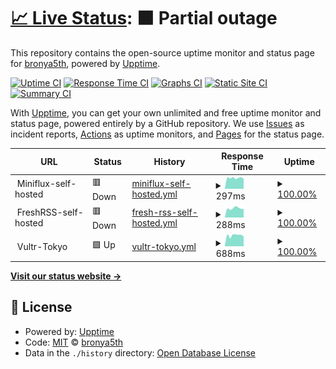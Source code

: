 # [📈 Live Status](https://bronya5th.github.io/upptime): <!--live status--> **🟧 Partial outage**

This repository contains the open-source uptime monitor and status page for [bronya5th](https://bronya5th.github.io/upptime), powered by [Upptime](https://github.com/upptime/upptime).

[![Uptime CI](https://github.com/koj-co/upptime/workflows/Uptime%20CI/badge.svg)](https://github.com/koj-co/upptime/actions?query=workflow%3A%22Uptime+CI%22)
[![Response Time CI](https://github.com/koj-co/upptime/workflows/Response%20Time%20CI/badge.svg)](https://github.com/koj-co/upptime/actions?query=workflow%3A%22Response+Time+CI%22)
[![Graphs CI](https://github.com/koj-co/upptime/workflows/Graphs%20CI/badge.svg)](https://github.com/koj-co/upptime/actions?query=workflow%3A%22Graphs+CI%22)
[![Static Site CI](https://github.com/koj-co/upptime/workflows/Static%20Site%20CI/badge.svg)](https://github.com/koj-co/upptime/actions?query=workflow%3A%22Static+Site+CI%22)
[![Summary CI](https://github.com/koj-co/upptime/workflows/Summary%20CI/badge.svg)](https://github.com/koj-co/upptime/actions?query=workflow%3A%22Summary+CI%22)

With [Upptime](https://upptime.js.org), you can get your own unlimited and free uptime monitor and status page, powered entirely by a GitHub repository. We use [Issues](https://github.com/bronya5th/upptime/issues) as incident reports, [Actions](https://github.com/bronya5th/upptime/actions) as uptime monitors, and [Pages](https://bronya5th.github.io/upptime) for the status page.

<!--start: status pages-->
<!-- This summary is generated by Upptime (https://github.com/upptime/upptime) -->
<!-- Do not edit this manually, your changes will be overwritten -->
<!-- prettier-ignore -->
| URL | Status | History | Response Time | Uptime |
| --- | ------ | ------- | ------------- | ------ |
| <img alt="" src="https://favicons.githubusercontent.com/null" height="13"> Miniflux-self-hosted | 🟥 Down | [miniflux-self-hosted.yml](https://github.com/bronya5th/upptime/commits/HEAD/history/miniflux-self-hosted.yml) | <details><summary><img alt="Response time graph" src="./graphs/miniflux-self-hosted/response-time-week.png" height="20"> 297ms</summary><br><a href="https://bronya5th.github.io/upptime/history/miniflux-self-hosted"><img alt="Response time 775" src="https://img.shields.io/endpoint?url=https%3A%2F%2Fraw.githubusercontent.com%2Fbronya5th%2Fupptime%2FHEAD%2Fapi%2Fminiflux-self-hosted%2Fresponse-time.json"></a><br><a href="https://bronya5th.github.io/upptime/history/miniflux-self-hosted"><img alt="24-hour response time 273" src="https://img.shields.io/endpoint?url=https%3A%2F%2Fraw.githubusercontent.com%2Fbronya5th%2Fupptime%2FHEAD%2Fapi%2Fminiflux-self-hosted%2Fresponse-time-day.json"></a><br><a href="https://bronya5th.github.io/upptime/history/miniflux-self-hosted"><img alt="7-day response time 297" src="https://img.shields.io/endpoint?url=https%3A%2F%2Fraw.githubusercontent.com%2Fbronya5th%2Fupptime%2FHEAD%2Fapi%2Fminiflux-self-hosted%2Fresponse-time-week.json"></a><br><a href="https://bronya5th.github.io/upptime/history/miniflux-self-hosted"><img alt="30-day response time 637" src="https://img.shields.io/endpoint?url=https%3A%2F%2Fraw.githubusercontent.com%2Fbronya5th%2Fupptime%2FHEAD%2Fapi%2Fminiflux-self-hosted%2Fresponse-time-month.json"></a><br><a href="https://bronya5th.github.io/upptime/history/miniflux-self-hosted"><img alt="1-year response time 775" src="https://img.shields.io/endpoint?url=https%3A%2F%2Fraw.githubusercontent.com%2Fbronya5th%2Fupptime%2FHEAD%2Fapi%2Fminiflux-self-hosted%2Fresponse-time-year.json"></a></details> | <details><summary><a href="https://bronya5th.github.io/upptime/history/miniflux-self-hosted">100.00%</a></summary><a href="https://bronya5th.github.io/upptime/history/miniflux-self-hosted"><img alt="All-time uptime 100.00%" src="https://img.shields.io/endpoint?url=https%3A%2F%2Fraw.githubusercontent.com%2Fbronya5th%2Fupptime%2FHEAD%2Fapi%2Fminiflux-self-hosted%2Fuptime.json"></a><br><a href="https://bronya5th.github.io/upptime/history/miniflux-self-hosted"><img alt="24-hour uptime 100.00%" src="https://img.shields.io/endpoint?url=https%3A%2F%2Fraw.githubusercontent.com%2Fbronya5th%2Fupptime%2FHEAD%2Fapi%2Fminiflux-self-hosted%2Fuptime-day.json"></a><br><a href="https://bronya5th.github.io/upptime/history/miniflux-self-hosted"><img alt="7-day uptime 100.00%" src="https://img.shields.io/endpoint?url=https%3A%2F%2Fraw.githubusercontent.com%2Fbronya5th%2Fupptime%2FHEAD%2Fapi%2Fminiflux-self-hosted%2Fuptime-week.json"></a><br><a href="https://bronya5th.github.io/upptime/history/miniflux-self-hosted"><img alt="30-day uptime 100.00%" src="https://img.shields.io/endpoint?url=https%3A%2F%2Fraw.githubusercontent.com%2Fbronya5th%2Fupptime%2FHEAD%2Fapi%2Fminiflux-self-hosted%2Fuptime-month.json"></a><br><a href="https://bronya5th.github.io/upptime/history/miniflux-self-hosted"><img alt="1-year uptime 100.00%" src="https://img.shields.io/endpoint?url=https%3A%2F%2Fraw.githubusercontent.com%2Fbronya5th%2Fupptime%2FHEAD%2Fapi%2Fminiflux-self-hosted%2Fuptime-year.json"></a></details>
| <img alt="" src="https://favicons.githubusercontent.com/null" height="13"> FreshRSS-self-hosted | 🟥 Down | [fresh-rss-self-hosted.yml](https://github.com/bronya5th/upptime/commits/HEAD/history/fresh-rss-self-hosted.yml) | <details><summary><img alt="Response time graph" src="./graphs/fresh-rss-self-hosted/response-time-week.png" height="20"> 288ms</summary><br><a href="https://bronya5th.github.io/upptime/history/fresh-rss-self-hosted"><img alt="Response time 764" src="https://img.shields.io/endpoint?url=https%3A%2F%2Fraw.githubusercontent.com%2Fbronya5th%2Fupptime%2FHEAD%2Fapi%2Ffresh-rss-self-hosted%2Fresponse-time.json"></a><br><a href="https://bronya5th.github.io/upptime/history/fresh-rss-self-hosted"><img alt="24-hour response time 266" src="https://img.shields.io/endpoint?url=https%3A%2F%2Fraw.githubusercontent.com%2Fbronya5th%2Fupptime%2FHEAD%2Fapi%2Ffresh-rss-self-hosted%2Fresponse-time-day.json"></a><br><a href="https://bronya5th.github.io/upptime/history/fresh-rss-self-hosted"><img alt="7-day response time 288" src="https://img.shields.io/endpoint?url=https%3A%2F%2Fraw.githubusercontent.com%2Fbronya5th%2Fupptime%2FHEAD%2Fapi%2Ffresh-rss-self-hosted%2Fresponse-time-week.json"></a><br><a href="https://bronya5th.github.io/upptime/history/fresh-rss-self-hosted"><img alt="30-day response time 628" src="https://img.shields.io/endpoint?url=https%3A%2F%2Fraw.githubusercontent.com%2Fbronya5th%2Fupptime%2FHEAD%2Fapi%2Ffresh-rss-self-hosted%2Fresponse-time-month.json"></a><br><a href="https://bronya5th.github.io/upptime/history/fresh-rss-self-hosted"><img alt="1-year response time 764" src="https://img.shields.io/endpoint?url=https%3A%2F%2Fraw.githubusercontent.com%2Fbronya5th%2Fupptime%2FHEAD%2Fapi%2Ffresh-rss-self-hosted%2Fresponse-time-year.json"></a></details> | <details><summary><a href="https://bronya5th.github.io/upptime/history/fresh-rss-self-hosted">100.00%</a></summary><a href="https://bronya5th.github.io/upptime/history/fresh-rss-self-hosted"><img alt="All-time uptime 99.98%" src="https://img.shields.io/endpoint?url=https%3A%2F%2Fraw.githubusercontent.com%2Fbronya5th%2Fupptime%2FHEAD%2Fapi%2Ffresh-rss-self-hosted%2Fuptime.json"></a><br><a href="https://bronya5th.github.io/upptime/history/fresh-rss-self-hosted"><img alt="24-hour uptime 100.00%" src="https://img.shields.io/endpoint?url=https%3A%2F%2Fraw.githubusercontent.com%2Fbronya5th%2Fupptime%2FHEAD%2Fapi%2Ffresh-rss-self-hosted%2Fuptime-day.json"></a><br><a href="https://bronya5th.github.io/upptime/history/fresh-rss-self-hosted"><img alt="7-day uptime 100.00%" src="https://img.shields.io/endpoint?url=https%3A%2F%2Fraw.githubusercontent.com%2Fbronya5th%2Fupptime%2FHEAD%2Fapi%2Ffresh-rss-self-hosted%2Fuptime-week.json"></a><br><a href="https://bronya5th.github.io/upptime/history/fresh-rss-self-hosted"><img alt="30-day uptime 100.00%" src="https://img.shields.io/endpoint?url=https%3A%2F%2Fraw.githubusercontent.com%2Fbronya5th%2Fupptime%2FHEAD%2Fapi%2Ffresh-rss-self-hosted%2Fuptime-month.json"></a><br><a href="https://bronya5th.github.io/upptime/history/fresh-rss-self-hosted"><img alt="1-year uptime 99.98%" src="https://img.shields.io/endpoint?url=https%3A%2F%2Fraw.githubusercontent.com%2Fbronya5th%2Fupptime%2FHEAD%2Fapi%2Ffresh-rss-self-hosted%2Fuptime-year.json"></a></details>
| <img alt="" src="https://favicons.githubusercontent.com/null" height="13"> Vultr-Tokyo | 🟩 Up | [vultr-tokyo.yml](https://github.com/bronya5th/upptime/commits/HEAD/history/vultr-tokyo.yml) | <details><summary><img alt="Response time graph" src="./graphs/vultr-tokyo/response-time-week.png" height="20"> 688ms</summary><br><a href="https://bronya5th.github.io/upptime/history/vultr-tokyo"><img alt="Response time 728" src="https://img.shields.io/endpoint?url=https%3A%2F%2Fraw.githubusercontent.com%2Fbronya5th%2Fupptime%2FHEAD%2Fapi%2Fvultr-tokyo%2Fresponse-time.json"></a><br><a href="https://bronya5th.github.io/upptime/history/vultr-tokyo"><img alt="24-hour response time 618" src="https://img.shields.io/endpoint?url=https%3A%2F%2Fraw.githubusercontent.com%2Fbronya5th%2Fupptime%2FHEAD%2Fapi%2Fvultr-tokyo%2Fresponse-time-day.json"></a><br><a href="https://bronya5th.github.io/upptime/history/vultr-tokyo"><img alt="7-day response time 688" src="https://img.shields.io/endpoint?url=https%3A%2F%2Fraw.githubusercontent.com%2Fbronya5th%2Fupptime%2FHEAD%2Fapi%2Fvultr-tokyo%2Fresponse-time-week.json"></a><br><a href="https://bronya5th.github.io/upptime/history/vultr-tokyo"><img alt="30-day response time 688" src="https://img.shields.io/endpoint?url=https%3A%2F%2Fraw.githubusercontent.com%2Fbronya5th%2Fupptime%2FHEAD%2Fapi%2Fvultr-tokyo%2Fresponse-time-month.json"></a><br><a href="https://bronya5th.github.io/upptime/history/vultr-tokyo"><img alt="1-year response time 728" src="https://img.shields.io/endpoint?url=https%3A%2F%2Fraw.githubusercontent.com%2Fbronya5th%2Fupptime%2FHEAD%2Fapi%2Fvultr-tokyo%2Fresponse-time-year.json"></a></details> | <details><summary><a href="https://bronya5th.github.io/upptime/history/vultr-tokyo">100.00%</a></summary><a href="https://bronya5th.github.io/upptime/history/vultr-tokyo"><img alt="All-time uptime 84.37%" src="https://img.shields.io/endpoint?url=https%3A%2F%2Fraw.githubusercontent.com%2Fbronya5th%2Fupptime%2FHEAD%2Fapi%2Fvultr-tokyo%2Fuptime.json"></a><br><a href="https://bronya5th.github.io/upptime/history/vultr-tokyo"><img alt="24-hour uptime 100.00%" src="https://img.shields.io/endpoint?url=https%3A%2F%2Fraw.githubusercontent.com%2Fbronya5th%2Fupptime%2FHEAD%2Fapi%2Fvultr-tokyo%2Fuptime-day.json"></a><br><a href="https://bronya5th.github.io/upptime/history/vultr-tokyo"><img alt="7-day uptime 100.00%" src="https://img.shields.io/endpoint?url=https%3A%2F%2Fraw.githubusercontent.com%2Fbronya5th%2Fupptime%2FHEAD%2Fapi%2Fvultr-tokyo%2Fuptime-week.json"></a><br><a href="https://bronya5th.github.io/upptime/history/vultr-tokyo"><img alt="30-day uptime 100.00%" src="https://img.shields.io/endpoint?url=https%3A%2F%2Fraw.githubusercontent.com%2Fbronya5th%2Fupptime%2FHEAD%2Fapi%2Fvultr-tokyo%2Fuptime-month.json"></a><br><a href="https://bronya5th.github.io/upptime/history/vultr-tokyo"><img alt="1-year uptime 84.37%" src="https://img.shields.io/endpoint?url=https%3A%2F%2Fraw.githubusercontent.com%2Fbronya5th%2Fupptime%2FHEAD%2Fapi%2Fvultr-tokyo%2Fuptime-year.json"></a></details>

<!--end: status pages-->

[**Visit our status website →**](https://bronya5th.github.io/upptime)

## 📄 License

- Powered by: [Upptime](https://github.com/upptime/upptime)
- Code: [MIT](./LICENSE) © [bronya5th](https://bronya5th.github.io/upptime)
- Data in the `./history` directory: [Open Database License](https://opendatacommons.org/licenses/odbl/1-0/)
